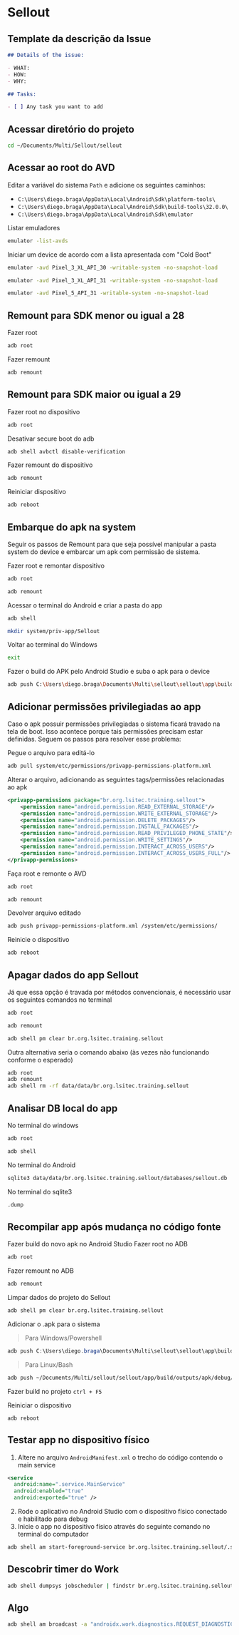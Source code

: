 # Sellout

## Template da descrição da Issue

```markdown
## Details of the issue:

- WHAT:
- HOW:
- WHY:

## Tasks:

- [ ] Any task you want to add
```

## Acessar diretório do projeto

```bash
cd ~/Documents/Multi/Sellout/sellout
```

## Acessar ao root do AVD

Editar a variável do sistema `Path` e adicione os seguintes caminhos:
- `C:\Users\diego.braga\AppData\Local\Android\Sdk\platform-tools\`
- `C:\Users\diego.braga\AppData\Local\Android\Sdk\build-tools\32.0.0\`
- `C:\Users\diego.braga\AppData\Local\Android\Sdk\emulator`

Listar emuladores

```bash
emulator -list-avds
```

Iniciar um device de acordo com a lista apresentada com "Cold Boot"

```bash
emulator -avd Pixel_3_XL_API_30 -writable-system -no-snapshot-load
```

```bash
emulator -avd Pixel_3_XL_API_31 -writable-system -no-snapshot-load
```

```bash
emulator -avd Pixel_5_API_31 -writable-system -no-snapshot-load
```

## Remount para SDK menor ou igual a 28

Fazer root

```bash
adb root
```

Fazer remount

```bash
adb remount
```

## Remount para SDK maior ou igual a 29

Fazer root no dispositivo

```bash
adb root
```

Desativar secure boot do adb

```bash
adb shell avbctl disable-verification
```

Fazer remount do dispositivo

```bash
adb remount
```

Reiniciar dispositivo

```bash
adb reboot
```

## Embarque do apk na system

Seguir os passos de Remount para que seja possível manipular a pasta system do device e embarcar um apk com permissão de sistema.

Fazer root e remontar dispositivo

```bash
adb root
```

```bash
adb remount
```

Acessar o terminal do Android e criar a pasta do app

```bash
adb shell
```

```bash
mkdir system/priv-app/Sellout
``` 

Voltar ao terminal do Windows

```bash
exit
```

Fazer o build do APK pelo Android Studio e suba o apk para o device

```bash
adb push C:\Users\diego.braga\Documents\Multi\sellout\sellout\app\build\outputs\apk\debug\app-debug.apk system/priv-app/Sellout
```

## Adicionar permissões privilegiadas ao app

Caso o apk possuir permissões privilegiadas o sistema ficará travado na tela de boot. Isso acontece porque tais permissões precisam estar definidas. Seguem os passos para resolver esse problema:

Pegue o arquivo para editá-lo

```bash
adb pull system/etc/permissions/privapp-permissions-platform.xml
```
    
Alterar o arquivo, adicionando as seguintes tags/permissões relacionadas ao apk

```xml
<privapp-permissions package="br.org.lsitec.training.sellout">
	<permission name="android.permission.READ_EXTERNAL_STORAGE"/>
	<permission name="android.permission.WRITE_EXTERNAL_STORAGE"/>
	<permission name="android.permission.DELETE_PACKAGES"/>
	<permission name="android.permission.INSTALL_PACKAGES"/>
	<permission name="android.permission.READ_PRIVILEGED_PHONE_STATE"/>
	<permission name="android.permission.WRITE_SETTINGS"/>
	<permission name="android.permission.INTERACT_ACROSS_USERS"/>
	<permission name="android.permission.INTERACT_ACROSS_USERS_FULL"/>
</privapp-permissions>
```

Faça root e remonte o AVD

```bash
adb root
```

```bash
adb remount
```
    
Devolver arquivo editado

```bash
adb push privapp-permissions-platform.xml /system/etc/permissions/
```

Reinicie o dispositivo
    
```bash
adb reboot
```

## Apagar dados do app Sellout

Já que essa opção é travada por métodos convencionais, é necessário usar os seguintes comandos no terminal

```bash
adb root
```

```bash
adb remount
```

```bash
adb shell pm clear br.org.lsitec.training.sellout
```

Outra alternativa seria o comando abaixo (às vezes não funcionando conforme o esperado)

```bash
adb root
adb remount
adb shell rm -rf data/data/br.org.lsitec.training.sellout
```

## Analisar DB local do app

No terminal do windows

```bash
adb root
```

```bash
adb shell
```

No terminal do Android

```bash
sqlite3 data/data/br.org.lsitec.training.sellout/databases/sellout.db
```

No terminal do sqlite3

```bash
.dump
```

## Recompilar app após mudança no código fonte

Fazer build do novo apk no Android Studio
Fazer root no ADB

```bash
adb root
```

Fazer remount no ADB

```bash
adb remount
```

Limpar dados do projeto do Sellout

```bash
adb shell pm clear br.org.lsitec.training.sellout
```

Adicionar o .apk para o sistema

> Para Windows/Powershell

```powershell
adb push C:\Users\diego.braga\Documents\Multi\sellout\sellout\app\build\outputs\apk\debug\app-debug.apk system/priv-app/Sellout
```

> Para Linux/Bash

```bash
adb push ~/Documents/Multi/sellout/sellout/app/build/outputs/apk/debug/app-debug.apk system/priv-app/Sellout
```

Fazer build no projeto `ctrl + F5`

Reiniciar o dispositivo

```
adb reboot
```

## Testar app no dispositivo físico

1. Altere no arquivo `AndroidManifest.xml` o trecho do código contendo o main service

```xml
<service  
  android:name=".service.MainService"  
  android:enabled="true"  
  android:exported="true" />
```

2. Rode o aplicativo no Android Studio com o dispositivo físico conectado e habilitado para debug
3. Inicie o app no dispositivo físico através do seguinte comando no terminal do computador

```bash
adb shell am start-foreground-service br.org.lsitec.training.sellout/.service.MainService
```

## Descobrir timer do Work

```bash
adb shell dumpsys jobscheduler | findstr br.org.lsitec.training.sellout
```

## Algo

```bash
adb shell am broadcast -a "androidx.work.diagnostics.REQUEST_DIAGNOSTICS" -p br.org.lsitec.training.sellout
```
<!--stackedit_data:
eyJwcm9wZXJ0aWVzIjoiZXh0ZW5zaW9uczpcbiAgcHJlc2V0Oi
BnZm1cbiIsImhpc3RvcnkiOlstOTc5MzYxMDMxLC0xMzA2MTc1
MTY5LDE2NzcyODQ3OTcsLTIxMzI1NjQ1MzAsMTM2NDg3NjIyNS
wxMzI4MjQ0MzE4LC00MTI3MzYwNzksOTA5MjI4MjMsLTEzNjA0
NzEyODMsNTg5Mzk2NTA1LDEwODE0ODYxMDcsMTU0NTE3ODYyNi
wtMTM2NTAwMzgwMSwxMTc4ODI4NzM4LC03ODgxOTk3NTddfQ==

-->